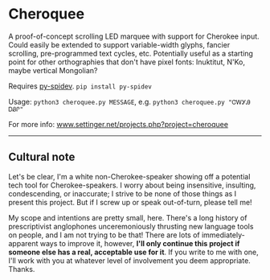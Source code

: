 # Cheroquee

A proof-of-concept scrolling LED marquee with support for Cherokee input. Could easily be extended to support variable-width glyphs, fancier scrolling, pre-programmed text cycles, etc. Potentially useful as a starting point for other orthographies that don't have pixel fonts: Inuktitut, N'Ko, maybe vertical Mongolian?

Requires [py-spidev](https://pypi.org/project/spidev/). `pip install py-spidev`

Usage: `python3 cheroquee.py MESSAGE`, e.g. `python3 cheroquee.py "ᏣᎳᎩᎯ ᎠᏰᎵ"`

For more info: www.settinger.net/projects.php?project=cheroquee

* * * * *

## Cultural note

Let's be clear, I'm a white non-Cherokee-speaker showing off a potential tech tool for Cherokee-speakers. I worry about being insensitive, insulting, condescending, or inaccurate; I strive to be none of those things as I present this project. But if I screw up or speak out-of-turn, please tell me!

My scope and intentions are pretty small, here. There's a long history of prescriptivist anglophones unceremoniously thrusting new language tools on people, and I am not trying to be that! There are lots of immediately-apparent ways to improve it, however, **I'll only continue this project if someone else has a real, acceptable use for it**. If you write to me with one, I'll work with you at whatever level of involvement you deem appropriate. Thanks.
